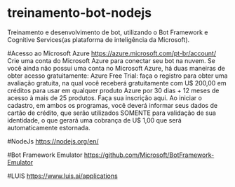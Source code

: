 # treinamento-bot-nodejs
Treinamento e desenvolvimento de bot, utilizando o Bot Framework e Cognitive Services(as plataforma de inteligência da Microsoft).

#Acesso ao Microsoft Azure
https://azure.microsoft.com/pt-br/account/
Crie uma conta do Microsoft Azure para conectar seu bot na nuvem. Se você
ainda não possui uma conta no Microsoft Azure, há duas maneiras de obter
acesso gratuitamente:
Azure Free Trial: faça o registro para obter uma avaliação gratuita, na qual
você receberá gratuitamente com U$ 200,00 em créditos para usar em
qualquer produto Azure por 30 dias + 12 meses de acesso à mais de 25
produtos. Faça sua inscrição aqui.
Ao iniciar o cadastro, em ambos os programas, você deverá informar seus
dados de cartão de crédito, que serão utilizados SOMENTE para validação de
sua identidade, o que gerará uma cobrança de U$ 1,00 que será
automaticamente estornada.

#NodeJs
https://nodejs.org/en/

#Bot Framework Emulator
https://github.com/Microsoft/BotFramework-Emulator

#LUIS
https://www.luis.ai/applications